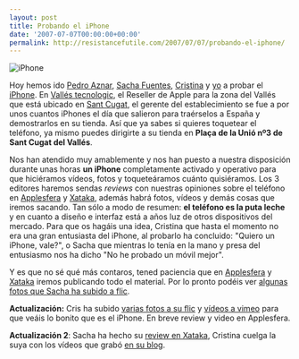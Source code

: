 ```yaml
---
layout: post
title: Probando el iPhone
date: '2007-07-07T00:00:00+00:00'
permalink: http://resistancefutile.com/2007/07/07/probando-el-iphone/
---
```

<img class="centro_borde" src='http://resistancefutile.com/wp-content/zz14a20ae0.png' alt='iPhone' />

Hoy hemos ido <a href="http://cuatrodoce.com">Pedro Aznar</a>, <a href="http://sachafuentes.com">Sacha Fuentes</a>, <a href="http://childrenatyourfeet.com">Cristina</a> y <a href="http://resistancefutile.com">yo</a> a probar el <a href="http://apple.com/iphone">iPhone</a>. En <a href="http://www.valles.com/">Vallés tecnologic</a>, el Reseller de Apple para la zona del Vallés que está ubicado en <a href="http://maps.google.com/maps/ms?ie=UTF8&hl=es&msa=0&msid=106182813404853488878.00000113802d1d2e9774f&om=1&ll=41.474173,2.085031&spn=0.003513,0.007102&z=17">Sant Cugat</a>, el gerente del establecimiento se fue a por unos cuantos iPhones el día que salieron para traérselos a España y demostrarlos en su tienda. Así que ya sabes si quieres toquetear el teléfono, ya mismo puedes dirigirte a su tienda en <strong>Plaça de la Unió nº3 de Sant Cugat del Vallés</strong>.

Nos han atendido muy amablemente y nos han puesto a nuestra disposición durante unas horas <strong>un iPhone</strong> completamente activado y operativo para que hiciéramos vídeos, fotos y toqueteáramos cuánto quisiéramos. Los 3 editores haremos sendas <em>reviews</em> con nuestras opiniones sobre el teléfono en <a href="http://applesfera.com">Applesfera</a> y <a href="http://xataka.com">Xataka</a>, además habrá fotos, vídeos y demás cosas que iremos sacando. Tan sólo a modo de resumen: <strong>el teléfono es la puta leche</strong> y en cuanto a diseño e interfaz está a años luz de otros dispositivos del mercado. Para que os hagáis una idea, Cristina que hasta el momento no era una gran entusiasta del iPhone, al probarlo ha concluido: "Quiero un iPhone, vale?", o Sacha que mientras lo tenía en la mano y presa del entusiasmo nos ha dicho "No he probado un móvil mejor". 

Y es que no sé qué más contaros, tened paciencia que en <a href="http://applesfera.com">Applesfera</a> y <a href="http://xataka.com">Xataka</a> iremos publicando todo el material. Por lo pronto podéis ver <a href="http://flickr.com/photos/64576491@N00/sets/72157600699722711/">algunas fotos que Sacha ha subido a flic</a>.

<strong>
Actualización:</strong> Cris ha subido <a href="http://www.flickr.com/photos/lady-madonna/sets/72157600712111648/">varias fotos a su flic</a> y <a href="http://www.vimeo.com/ladymadonna/videos/tag:iphone">vídeos a vimeo</a> para que veáis lo bonito que es el iPhone. En breve review y video en Applesfera.

<strong>Actualización 2</strong>: Sacha ha hecho su <a href="http://xataka.com/2007/07/07-iphone-lo-hemos-probado#show-comments">review en Xataka</a>, Cristina cuelga la suya con los vídeos que grabó <a href="http://childrenatyourfeet.com/2007/07/08/vull-un-iphone/">en su blog</a>.
